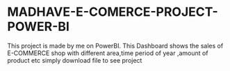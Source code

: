 # MADHAVE-E-COMERCE-PROJECT-POWER-BI
This project is made by me on PowerBI.
This Dashboard shows the sales of E-COMMERCE shop with different area,time period of year ,amount of product etc
simply download file to see project
